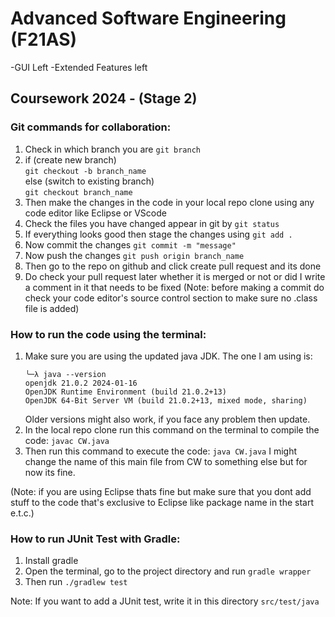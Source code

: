 # Advanced Software Engineering (F21AS)

-GUI Left
-Extended Features left

## Coursework 2024 - (Stage 2)

### Git commands for collaboration:
1. Check in which branch you are ```git branch```
2. if (create new branch) <br/>
     ```git checkout -b branch_name```<br/>
   else (switch to existing branch)<br/>
     ```git checkout branch_name```
3. Then make the changes in the code in your local repo clone using any code editor like Eclipse or VScode
4. Check the files you have changed appear in git by ```git status```
5. If everything looks good then stage the changes using ```git add .```
6. Now commit the changes ```git commit -m "message"```
7. Now push the changes ```git push origin branch_name```
8. Then go to the repo on github and click create pull request and its done
9. Do check your pull request later whether it is merged or not or did I write a comment in it that needs to be fixed
(Note: before making a commit do check your code editor's source control section to make sure no .class file is added)


### How to run the code using the terminal:
1. Make sure you are using the updated java JDK. The one I am using is:
   ```
   ╰─λ java --version
   openjdk 21.0.2 2024-01-16
   OpenJDK Runtime Environment (build 21.0.2+13)
   OpenJDK 64-Bit Server VM (build 21.0.2+13, mixed mode, sharing)
   ```
   Older versions might also work, if you face any problem then update.
2. In the local repo clone run this command on the terminal to compile the code:
   ```javac CW.java```
3. Then run this command to execute the code:
   ```java CW.java```
   I might change the name of this main file from CW to something else but for now its fine.

(Note: if you are using Eclipse thats fine but make sure that you dont add stuff to the code that's exclusive to Eclipse like package name in the start e.t.c.)

### How to run JUnit Test with Gradle:
1. Install gradle
2. Open the terminal, go to the project directory and run ```gradle wrapper```
3. Then run ```./gradlew test```

Note: If you want to add a JUnit test, write it in this directory ```src/test/java```
